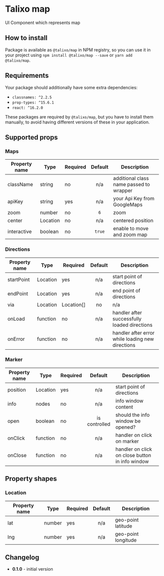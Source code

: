 # Talixo map

UI Component which represents map

## How to install

Package is available as `@talixo/map` in NPM registry, so you can use it in your project
using `npm install @talixo/map --save` or `yarn add @talixo/map`.

## Requirements

Your package should additionally have some extra dependencies:

- `classnames: ^2.2.5`
- `prop-types: ^15.6.1`
- `react: ^16.2.0`

These packages are required by `@talixo/map`, but you have to install them manually,
to avoid having different versions of these in your application.

## Supported props

### Maps

Property name | Type      | Required | Default | Description
--------------|-----------|----------|:-------:|----------------------------------------
className     | string    | no       | n/a     | additional class name passed to wrapper
apiKey        | string    | yes      | n/a     | your Api Key from GoogleMaps
zoom          | number    | no       | `6`     | zoom
center        | Location  | no       | n/a     | centered position
interactive   | boolean   | no       | `true`  | enable to move and zoom map

### Directions

Property name | Type                | Required | Default | Description
--------------|---------------------|----------|:-------:|------------------------------------------------
startPoint    | Location            | yes      | n/a     | start point of directions
endPoint      | Location            | yes      | n/a     | end point of directions
via           | Location|Location[] | no       | n/a     | either single waypoint or list of waypoints
onLoad        | function            | no       | n/a     | handler after successfully loaded directions
onError       | function            | no       | n/a     | handler after error while loading new directions

### Marker

Property name | Type      | Required | Default       | Description
--------------|-----------|----------|:-------------:|------------------------------------------------
position      | Location  | yes      | n/a           | start point of directions
info          | nodes     | no       | n/a           | info window content
open          | boolean   | no       | is controlled | should the info window be opened?
onClick       | function  | no       | n/a           | handler on click on marker
onClose       | function  | no       | n/a           | handler on click on close button in info window

## Property shapes

### Location

Property name | Type      | Required | Default       | Description
--------------|-----------|----------|:-------------:|------------------------------------------------
lat           | number    | yes      | n/a           | geo-point latitude
lng           | number    | yes      | n/a           | geo-point longitude

## Changelog

- **0.1.0** - initial version
